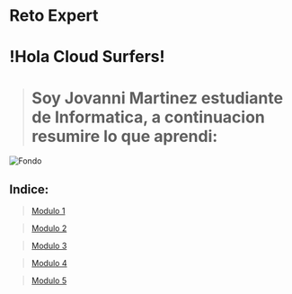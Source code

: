 # Reto Expert
# !Hola Cloud Surfers!
># Soy **Jovanni Martinez** estudiante de Informatica, a continuacion resumire lo que aprendi:
![Fondo](https://www.freegreatpicture.com/files/photo110/54924-cloud-computing-internet.jpg "Fondo")

## Indice:

>[Modulo 1](https://github.com/jovannimartinez/retoJovanni/blob/master/Modulo1/GuiaModulo1.md)

>[Modulo 2](https://github.com/jovannimartinez/retoJovanni/blob/master/Modulo2/GuiaModulo2.md)

>[Modulo 3](https://github.com/jovannimartinez/retoJovanni/blob/master/Modulo3/GuiaModulo3.md)

>[Modulo 4](https://github.com/jovannimartinez/retoJovanni/blob/master/Modulo4/GuiaModulo4.md)

>[Modulo 5](https://github.com/jovannimartinez/retoJovanni/blob/master/Modulo5/GuiaModulo5.md)


